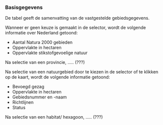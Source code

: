 ### Basisgegevens

De tabel geeft de samenvatting van de vastgestelde gebiedsgegevens. 

Wanneer er geen keuze is gemaakt in de selector, wordt de volgende informatie over Nederland getoond: 
- Aantal Natura 2000 gebieden
- Oppervlakte in hectaren
- Oppervlakte stikstofgevoelige natuur
  
Na selectie van een provincie, ..... (???)

Na selectie van een natuurgebied door te kiezen in de selector of te klikken op de kaart, wordt de volgende informatie getoond:
- Bevoegd gezag
- Oppervlakte in hectaren
- Gebiedsnummer en -naam
- Richtlijnen
- Status

Na selectie van een habitat/ hexagoon, ..... (???)


